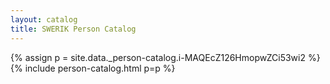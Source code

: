 ```yaml
---
layout: catalog
title: SWERIK Person Catalog
---
```

{% assign p = site.data._person-catalog.i-MAQEcZ126HmopwZCi53wi2 %}
{% include person-catalog.html p=p %}


